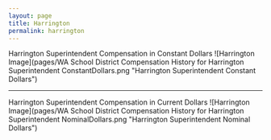 ```yaml
---
layout: page
title: Harrington
permalink: harrington
---
```



Harrington Superintendent Compensation in Constant Dollars
![Harrington Image](pages/WA School District Compensation History for Harrington Superintendent ConstantDollars.png "Harrington Superintendent Constant Dollars")
___

Harrington Superintendent Compensation in Current Dollars
![Harrington Image](pages/WA School District Compensation History for Harrington Superintendent NominalDollars.png "Harrington Superintendent Nominal Dollars")